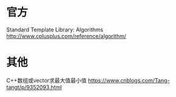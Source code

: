 
# 官方

Standard Template Library: Algorithms http://www.cplusplus.com/reference/algorithm/

# 其他

C++数组或vector求最大值最小值 https://www.cnblogs.com/Tang-tangt/p/9352093.html
